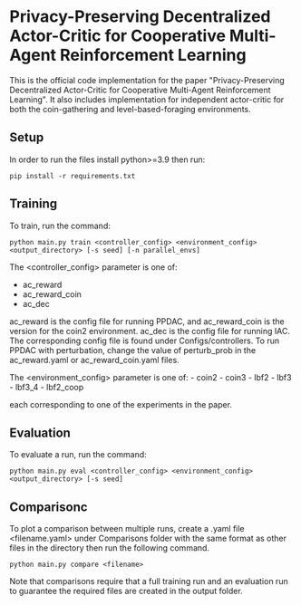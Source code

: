 # Privacy-Preserving Decentralized Actor-Critic for Cooperative Multi-Agent Reinforcement Learning

This is the official code implementation for the paper "Privacy-Preserving Decentralized Actor-Critic for Cooperative Multi-Agent Reinforcement Learning". It also includes implementation for independent actor-critic for both the coin-gathering and level-based-foraging environments.

## Setup
In order to run the files install python>=3.9 then run:

`pip install -r requirements.txt `

## Training

To train, run the command:

`python main.py train <controller_config> <environment_config> <output_directory> [-s seed] [-n parallel_envs]`

The <controller_config> parameter is one of:
- ac_reward
- ac_reward_coin
- ac_dec
    
ac_reward is the config file for running PPDAC, and ac_reward_coin is the version for the coin2 environment. ac_dec is the config file for running IAC. The corresponding config file is found under Configs/controllers. To run PPDAC with perturbation, change the value of perturb_prob in the ac_reward.yaml or ac_reward_coin.yaml files.

The <environment_config> parameter is one of:
    - coin2
    - coin3
    - lbf2
    - lbf3
    - lbf3_4
    - lbf2_coop
    
each corresponding to one of the experiments in the paper.

## Evaluation
To evaluate a run, run the command:

`python main.py eval <controller_config> <environment_config> <output_directory> [-s seed]`

## Comparisonc
To plot a comparison between multiple runs, create a .yaml file <filename.yaml> under Comparisons folder with the same format as other files in the directory then run the following command.

`python main.py compare <filename>`

Note that comparisons require that a full training run and an evaluation run to guarantee the required files are created in the output folder.